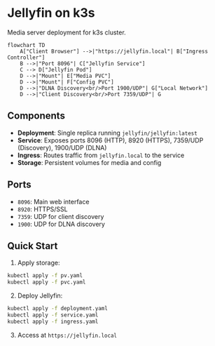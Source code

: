 # Jellyfin on k3s

Media server deployment for k3s cluster.

```mermaid
flowchart TD
    A["Client Browser"] -->|"https://jellyfin.local"| B["Ingress Controller"]
    B -->|"Port 8096"| C["Jellyfin Service"]
    C --> D["Jellyfin Pod"]
    D -->|"Mount"| E["Media PVC"]
    D -->|"Mount"| F["Config PVC"]
    D -->|"DLNA Discovery<br/>Port 1900/UDP"| G["Local Network"]
    D -->|"Client Discovery<br/>Port 7359/UDP"| G
```

## Components

- **Deployment**: Single replica running `jellyfin/jellyfin:latest`
- **Service**: Exposes ports 8096 (HTTP), 8920 (HTTPS), 7359/UDP (Discovery), 1900/UDP (DLNA)
- **Ingress**: Routes traffic from `jellyfin.local` to the service
- **Storage**: Persistent volumes for media and config

## Ports

- `8096`: Main web interface
- `8920`: HTTPS/SSL
- `7359`: UDP for client discovery
- `1900`: UDP for DLNA discovery

## Quick Start

1. Apply storage:
```bash
kubectl apply -f pv.yaml
kubectl apply -f pvc.yaml
```

2. Deploy Jellyfin:
```bash
kubectl apply -f deployment.yaml
kubectl apply -f service.yaml
kubectl apply -f ingress.yaml
```

3. Access at `https://jellyfin.local`
